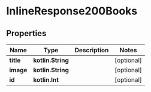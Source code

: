 
# InlineResponse200Books

## Properties
Name | Type | Description | Notes
------------ | ------------- | ------------- | -------------
**title** | **kotlin.String** |  |  [optional]
**image** | **kotlin.String** |  |  [optional]
**id** | **kotlin.Int** |  |  [optional]



